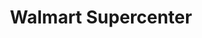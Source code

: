 ---
title: "Walmart Supercenter"
url: /anaheim/walmart-supercenter-east-orangethorpe-avenue/
shop: Supermarkt
---